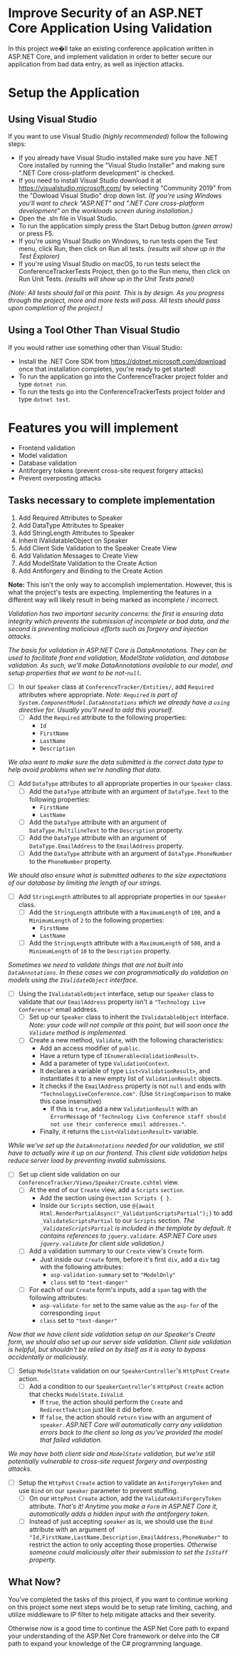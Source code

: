 # Improve Security of an ASP.NET Core Application Using Validation

In this project we�ll take an existing conference application written in ASP.NET Core, and implement validation in order to better secure our application from bad data entry, as well as injection attacks.

# Setup the Application

## Using Visual Studio
If you want to use Visual Studio _(highly recommended)_ follow the following steps:
-   If you already have Visual Studio installed make sure you have .NET Core installed by running the "Visual Studio Installer" and making sure ".NET Core cross-platform development" is checked.
-   If you need to install Visual Studio download it at https://visualstudio.microsoft.com/ by selecting "Community 2019" from the "Dowload Visual Studio" drop down list. _(If you're using Windows you'll want to check "ASP.NET" and ".NET Core cross-platform development" on the workloads screen during installation.)_
-   Open the .sln file in Visual Studio.
-   To run the application simply press the Start Debug button _(green arrow)_ or press F5.
-   If you're using Visual Studio on Windows, to run tests open the Test menu, click Run, then click on Run all tests. _(results will show up in the Test Explorer)_
-   If you're using Visual Studio on macOS, to run tests select the ConferenceTrackerTests Project, then go to the Run menu, then click on Run Unit Tests. _(results will show up in the Unit Tests panel)_

_(Note: All tests should fail at this point. This is by design. As you progress through the project, more and more tests will pass. All tests should pass upon completion of the project.)_

## Using a Tool Other Than Visual Studio
If you would rather use something other than Visual Studio:
-   Install the .NET Core SDK from https://dotnet.microsoft.com/download once that installation completes, you're ready to get started!
-   To run the application go into the ConferenceTracker project folder and type `dotnet run`.
-   To run the tests go into the ConferenceTrackerTests project folder and type `dotnet test`.

# Features you will implement

- Frontend validation
- Model validation
- Database validation
- Antiforgery tokens (prevent cross-site request forgery attacks)
- Prevent overposting attacks

## Tasks necessary to complete implementation

1. Add Required Attributes to Speaker
2. Add DataType Attributes to Speaker
3. Add StringLength Attributes to Speaker
4. Inherit IValidatableObject on Speaker
5. Add Client Side Validation to the Speaker Create View
6. Add Validation Messages to Create View
7. Add ModelState Validation to the Create Action
8. Add Antiforgery and Binding to the Create Action

__Note:__ This isn't the only way to accomplish implementation. However, this is what the project's tests are expecting. Implementing the features in a different way will likely result in being marked as incomplete / incorrect.

_Validation has two important security concerns: the first is ensuring data integrity which prevents the submission of incomplete or bad data, and the second is preventing malicious efforts such as forgery and injection attacks._

_The basis for validation in ASP.NET Core is DataAnnotations. They can be used to facilitate front end validation, ModelState validation, and database validation. As such, we'll make DataAnnotations available to our model, and setup properties that we want to be not-`null`._
- [ ] In our `Speaker` class at `ConferenceTracker/Entities/`, add `Required` attributes where appropriate. _Note: `Required` is part of `System.ComponentModel.DataAnnotations` which we already have a `using` directive for. Usually you'll need to add this yourself._
    - [ ] Add the `Required` attribute to the following properties:
      - `Id`
      - `FirstName`
      - `LastName`
      - `Description`
      
_We also want to make sure the data submitted is the correct data type to help avoid problems when we're handling that data._
- [ ] Add `DataType` attributes to all appropriate properties in our `Speaker` class.
  - [ ] Add the `DataType` attribute with an argument of `DataType.Text` to the following properties:
    - `FirstName`
    - `LastName`
  - [ ] Add the `DataType` attribute with an argument of `DataType.MultilineText` to the `Description` property.
  - [ ] Add the `DataType` attribute with an argument of `DataType.EmailAddress` to the `EmailAddress` property.
  - [ ] Add the `DataType` attribute with an argument of `DataType.PhoneNumber` to the `PhoneNumber` property.

_We should also ensure what is submitted adheres to the size expectations of our database by limiting the length of our strings._
- [ ] Add `StringLength` attributes to all appropriate properties in our `Speaker` class.
  - [ ] Add the `StringLength` attribute with a `MaximumLength` of `100`, and a `MinimumLength` of `2` to the following properties:
    - `FirstName`
    - `LastName`
  - [ ] Add the `StringLength` attribute with a `MaximumLength` of `500`, and a `MinimumLength` of `10` to the `Description` property.

_Sometimes we need to validate things that are not built into `DataAnnotations`. In these cases we can programmatically do validation on models using the `IValidateObject` interface._ 
- [ ] Using the `IValidatableObject` interface, setup our `Speaker` class to validate that our `EmailAddress` property isn't a `"Technology Live Conference"` email address.
  - [ ] Set up our `Speaker` class to inherit the `IValidatableObject` interface. _Note: your code will not compile at this point, but will soon once the `Validate` method is implemented._
  - [ ] Create a new method, `Validate`, with the following characteristics:
    - Add an access modifier of `public`.
    - Have a return type of `IEnumerable<ValidationResult>`.
    - Add a parameter of type `ValidationContext`.
    - It declares a variable of type `List<ValidationResult>`, and instantiates it to a new empty list of `ValidationResult` objects.
    - It checks if the `EmailAddress` property is not `null` and ends with `"TechnologyLiveConference.com"`. (Use `StringComparison` to make this case insensitive)
      - If this is `true`, add a new `ValidationResult` with an `ErrorMessage` of `"Technology Live Conference staff should not use their conference email addresses."`.
    - Finally, it returns the `List<ValidationResult>` variable.

_While we've set up the `DataAnnotations` needed for our validation, we still have to actually wire it up on our frontend. This client side validation helps reduce server load by preventing invalid submissions._
- [ ] Set up client side validation on our `ConferenceTracker/Views/Speaker/Create.cshtml` view.
  - [ ] At the end of our `Create` view, add a `Scripts` `section`.
    - Add the section using `@section Scripts { }`.
    - Inside our `Scripts` section, use `@{await Html.RenderPartialAsync("_ValidationScriptsPartial");}` to add `_ValidateScriptsPartial` to our `Scripts` section. _The `_ValidateScriptsPartial` is included in the template by default. It contains references to `jquery.validate`. ASP.NET Core uses `jquery.validate` for client side validation.)_
  - [ ] Add a validation summary to our `Create` view's `Create` form.
    - Just inside our `Create` form, before it's first `div`, add a `div` tag with the following attributes:
      - `asp-validation-summary` set to `"ModelOnly"`
      - `class` set to `"text-danger"`
  - [ ] For each of our `Create` form's inputs, add a `span` tag with the following attributes:
    - `asp-validate-for` set to the same value as the `asp-for` of the corresponding `input`
    - `class` set to `"text-danger"`

_Now that we have client side validation setup on our Speaker's Create form, we should also set up our server side validation. Client side validation is helpful, but shouldn't be relied on by itself as it is easy to bypass accidentally or maliciously._
- [ ] Setup `ModelState` validation on our `SpeakerController`'s `HttpPost` `Create` action.
  - [ ] Add a condition to our `SpeakerController`'s `HttpPost` `Create` action that checks `ModelState.IsValid`.
    - If `true`, the action should perform the `Create` and `RedirectToAction` just like it did before.
    - If `false`, the action should `return` `View` with an argument of `speaker`. _ASP.NET Core will automatically carry any validation errors back to the client so long as you've provided the model that failed validation._

_We may have both client side and `ModelState` validation, but we're still potentially vulnerable to cross-site request forgery and overposting attacks._
- [ ] Setup the `HttpPost` `Create` action to validate an `AntiForgeryToken` and use `Bind` on our `speaker` parameter to prevent stuffing.
  - [ ] On our `HttpPost` `Create` action, add the `ValidateAntiForgeryToken` attribute. _That's it! Anytime you make a `Form` in ASP.NET Core it, automatically adds a hidden input with the antiforgery token._
  - [ ] Instead of just accepting `speaker` as is, we should use the `Bind` attribute with an argument of `"Id,FirstName,LastName,Description,EmailAddress,PhoneNumber"` to restrict the action to only accepting those properties. _Otherwise someone could maliciously alter their submission to set the `IsStaff` property._

## What Now?

You've completed the tasks of this project, if you want to continue working on this project some next steps would be to setup rate limiting, caching, and utilize middleware to IP filter to help mitigate attacks and their severity.

Otherwise now is a good time to continue the ASP.Net Core path to expand your understanding of the ASP.Net Core framework or delve into the C# path to expand your knowledge of the C# programming language.